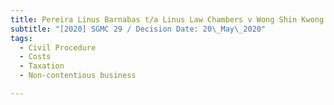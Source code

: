 ```yaml
---
title: Pereira Linus Barnabas t/a Linus Law Chambers v Wong Shin Kwong
subtitle: "[2020] SGMC 29 / Decision Date: 20\_May\_2020"
tags:
  - Civil Procedure
  - Costs
  - Taxation
  - Non-contentious business

---
```


